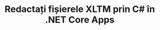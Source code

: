 ---
############################# Static ############################
layout: "autogen"
draft: false
path: "ro/redaction/net/text/xltm"
otherformats: CSV DOC DOCM DOCX DOT DOTM DOTX PDF POT POTM PPS PPSM PPSX PPT PPTM PPTX RTF XLS XLSM XLSX XLT XLTX  

############################# Head ############################
head_title: "Redactați informațiile sensibile din XLTM documente prin .NET Core"
head_description: "Aplicați redactarea textului folosind expresia exactă sau expresia regulată pentru documente de diferite formate"

############################# Header ############################
title: "Redactați fișierele XLTM prin C# în .NET Core Apps"
description: "Căutați și înlocuiți text în documente Office și OpenOffice, foi de calcul și prezentări, precum și XLTM pe Windows, Linux și macOS"

################### SubMenu/Download Button #####################
submenu:
    enable: true

############################# About ############################
about:
    enable: true
    title: "Redactarea documentelor pentru API-ul .NET"
    content: |
        O interfață unică independentă de format pentru redactarea informațiilor sensibile și clasificate din documentele și imaginile PDF, Word, Excel, PowerPoint, inclusiv posibilitatea de a modifica metadatele și de a elimina comentariile. Cu instrumentul GroupDocs.Redaction for .NET puteți redacta text și salva documentul redactat în PDF, transformând toate paginile în imagini raster sau păstrați documentul în formatul original pentru editare ulterioară.

############################# Steps ############################
steps:
    enable: true
    title_left: "Redactați textul exact din XLTM prin C#"
    content_left: |
        [GroupDocs.Redaction](ro//redaction/net/) facilitează pentru .NET dezvoltatorii să adauge XLTM funcția de redactare a fișierelor cu câțiva pași simpli.

        *   Creați o instanță a clasei [Redactor](https://apireference.groupdocs.com/redaction/net/groupdocs.redaction/redactor) și încărcați fișierul XLTM
        *   Creați o instanță a clasei [ExactPhraseRedaction](https://apireference.groupdocs.com/redaction/net/groupdocs.redaction.redactions/exactphraseredaction) pentru a găsi și înlocui textul
        *   Apelați metoda [Redactor.Apply](https://apireference.groupdocs.com/redaction/net/groupdocs.redaction/redactor/methods/apply/index) cu obiectul ExactPhraseRedaction
        
    title_right: "Începeți cu Redaction API"
    content_right: |
        Instalați din linia de comandă ca ```nuget install GroupDocs.Redaction``` sau prin Consola Manager de pachete din Visual Studio cu ```Install-Package GroupDocs.Redaction```. 
        Ca alternativă, obțineți programul de instalare MSI offline sau DLL-urile într-un fișier ZIP de la [descărcări](https://downloads.groupdocs.com/redaction/net) și faceți referire la el în proiectul dvs. manual.  
        
    code: |
        ```cs
        using (Redactor redactor = new Redactor(@"sample.xltm"))
        {
        	redactor.Apply(new ExactPhraseRedaction("John Doe", new ReplacementOptions("[personal]")));
        	redactor.Save();
        }
        ```

############################# Demos ############################
demos:
    enable: true
############################# About Formats ############################
about_formats:
    enable: true
############################# More Formats ############################
more_formats:
    enable: true

############################# Back to top ###############################
back_to_top:
    enable: true
---